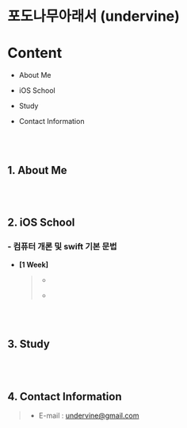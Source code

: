# 포도나무아래서 (undervine)

# Content

- About Me

- iOS School

- Study

- Contact Information

<br><br>

## 1. About Me
<br><br>
## 2. iOS School
### - 컴퓨터 개론 및 swift 기본 문법

- **[1 Week]**
  >- []()
  >
  >- []()

<br><br>
## 3. Study
<br><br>
## 4. Contact Information
> - E-mail : undervine@gmail.com
